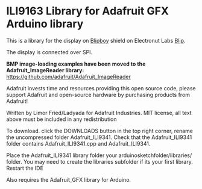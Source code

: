 # ILI9163 Library for Adafruit GFX Arduino library

This is a library for the display on [Blipboy](https://docs.electronut.in/blip/shields/blipboy/) shield on Electronut Labs [Blip](https://docs.electronut.in/blip/).

The display is connected over SPI.

**BMP image-loading examples have been moved to the Adafruit_ImageReader library:**
https://github.com/adafruit/Adafruit_ImageReader

Adafruit invests time and resources providing this open source code,
please support Adafruit and open-source hardware by purchasing
products from Adafruit!

Written by Limor Fried/Ladyada for Adafruit Industries.
MIT license, all text above must be included in any redistribution

To download. click the DOWNLOADS button in the top right corner, rename the uncompressed folder Adafruit_ILI9341. Check that the Adafruit_ILI9341 folder contains Adafruit_ILI9341.cpp and Adafruit_ILI9341.

Place the Adafruit_ILI9341 library folder your arduinosketchfolder/libraries/ folder. You may need to create the libraries subfolder if its your first library. Restart the IDE

Also requires the Adafruit_GFX library for Arduino.
